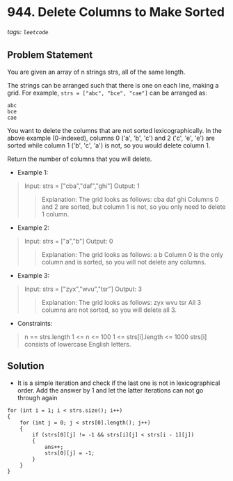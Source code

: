 # 944. Delete Columns to Make Sorted
###### tags: `leetcode`
## Problem Statement
You are given an array of n strings strs, all of the same length.

The strings can be arranged such that there is one on each line, making a grid. For example, `strs = ["abc", "bce", "cae"]` can be arranged as:
```
abc
bce
cae
```

You want to delete the columns that are not sorted lexicographically. In the above example (0-indexed), columns 0 ('a', 'b', 'c') and 2 ('c', 'e', 'e') are sorted while column 1 ('b', 'c', 'a') is not, so you would delete column 1.

Return the number of columns that you will delete.

- Example 1:

>Input: strs = ["cba","daf","ghi"]
Output: 1
>>Explanation: The grid looks as follows:
  cba
  daf
  ghi
Columns 0 and 2 are sorted, but column 1 is not, so you only need to delete 1 column.

- Example 2:

>Input: strs = ["a","b"]
Output: 0
>>Explanation: The grid looks as follows:
  a
  b
Column 0 is the only column and is sorted, so you will not delete any columns.

- Example 3:

>Input: strs = ["zyx","wvu","tsr"]
Output: 3
>>Explanation: The grid looks as follows:
  zyx
  wvu
  tsr
All 3 columns are not sorted, so you will delete all 3.

- Constraints:

>n == strs.length
1 <= n <= 100
1 <= strs[i].length <= 1000
strs[i] consists of lowercase English letters.

## Solution
- It is a simple iteration and check if the last one is not in lexicographical order. Add the answer by 1 and let the latter iterations can not go through again
```cpp=
for (int i = 1; i < strs.size(); i++)
{
    for (int j = 0; j < strs[0].length(); j++)
    {
        if (strs[0][j] != -1 && strs[i][j] < strs[i - 1][j])
        {
            ans++;
            strs[0][j] = -1;
        }
    }
}
```